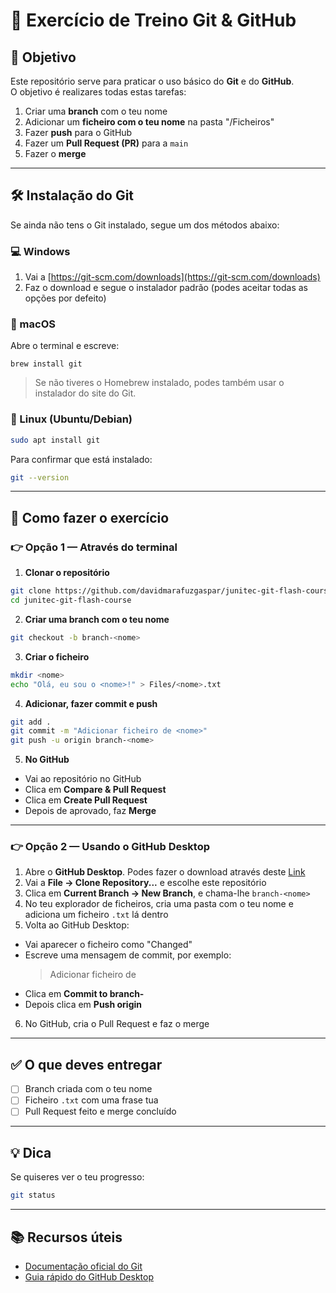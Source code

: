 # 🧩 Exercício de Treino Git & GitHub

## 🎯 Objetivo
Este repositório serve para praticar o uso básico do **Git** e do **GitHub**.  
O objetivo é realizares todas estas tarefas:
1. Criar uma **branch** com o teu nome  
2. Adicionar um **ficheiro com o teu nome** na pasta "/Ficheiros"  
3. Fazer **push** para o GitHub  
4. Fazer um **Pull Request (PR)** para a `main`  
5. Fazer o **merge**  

---

## 🛠️ Instalação do Git
Se ainda não tens o Git instalado, segue um dos métodos abaixo:

### 💻 Windows
1. Vai a [https://git-scm.com/downloads](https://git-scm.com/downloads)  
2. Faz o download e segue o instalador padrão (podes aceitar todas as opções por defeito)  

### 🍎 macOS
Abre o terminal e escreve:
```shell
brew install git
```

> Se não tiveres o Homebrew instalado, podes também usar o instalador do site do Git.

### 🐧 Linux (Ubuntu/Debian)
```bash
sudo apt install git
```

Para confirmar que está instalado:
```bash
git --version
```

---

## 🚀 Como fazer o exercício

### 👉 Opção 1 — Através do **terminal**

1. **Clonar o repositório**
```bash
git clone https://github.com/davidmarafuzgaspar/junitec-git-flash-course.git
cd junitec-git-flash-course
```

2. **Criar uma branch com o teu nome**
```bash
git checkout -b branch-<nome>
```

3. **Criar o ficheiro**
```bash
mkdir <nome>
echo "Olá, eu sou o <nome>!" > Files/<nome>.txt
```

4. **Adicionar, fazer commit e push**
```bash
git add .
git commit -m "Adicionar ficheiro de <nome>"
git push -u origin branch-<nome>
```

5. **No GitHub**
- Vai ao repositório no GitHub
- Clica em **Compare & Pull Request**
- Clica em **Create Pull Request**
- Depois de aprovado, faz **Merge**

---

### 👉 Opção 2 — Usando o **GitHub Desktop**

1. Abre o **GitHub Desktop**. Podes fazer o download através deste [Link](https://desktop.github.com/download/)
2. Vai a **File → Clone Repository...** e escolhe este repositório
3. Clica em **Current Branch → New Branch**, e chama-lhe `branch-<nome>`
4. No teu explorador de ficheiros, cria uma pasta com o teu nome e adiciona um ficheiro `.txt` lá dentro
5. Volta ao GitHub Desktop:
- Vai aparecer o ficheiro como "Changed"
- Escreve uma mensagem de commit, por exemplo:
  > Adicionar ficheiro de <nome>
- Clica em **Commit to branch-<nome>**
- Depois clica em **Push origin**
6. No GitHub, cria o Pull Request e faz o merge

---

## ✅ O que deves entregar
- [ ] Branch criada com o teu nome
- [ ] Ficheiro `.txt` com uma frase tua
- [ ] Pull Request feito e merge concluído  

---

## 💡 Dica
Se quiseres ver o teu progresso:
```bash
git status
```

---

## 📚 Recursos úteis
- [Documentação oficial do Git](https://git-scm.com/doc)
- [Guia rápido do GitHub Desktop](https://docs.github.com/desktop)  